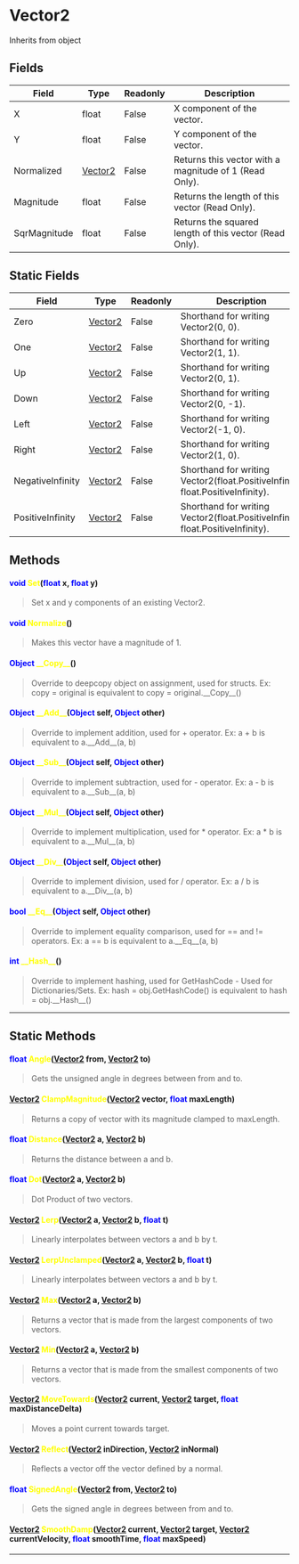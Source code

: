 # Vector2
Inherits from object
## Fields
|Field|Type|Readonly|Description|
|---|---|---|---|
|X|float|False|X component of the vector.|
|Y|float|False|Y component of the vector.|
|Normalized|[Vector2](../objects/Vector2.md)|False|Returns this vector with a magnitude of 1 (Read Only).|
|Magnitude|float|False|Returns the length of this vector (Read Only).|
|SqrMagnitude|float|False|Returns the squared length of this vector (Read Only).|
## Static Fields
|Field|Type|Readonly|Description|
|---|---|---|---|
|Zero|[Vector2](../objects/Vector2.md)|False|Shorthand for writing Vector2(0, 0).|
|One|[Vector2](../objects/Vector2.md)|False|Shorthand for writing Vector2(1, 1).|
|Up|[Vector2](../objects/Vector2.md)|False|Shorthand for writing Vector2(0, 1).|
|Down|[Vector2](../objects/Vector2.md)|False|Shorthand for writing Vector2(0, -1).|
|Left|[Vector2](../objects/Vector2.md)|False|Shorthand for writing Vector2(-1, 0).|
|Right|[Vector2](../objects/Vector2.md)|False|Shorthand for writing Vector2(1, 0).|
|NegativeInfinity|[Vector2](../objects/Vector2.md)|False|Shorthand for writing Vector2(float.PositiveInfinity, float.PositiveInfinity).|
|PositiveInfinity|[Vector2](../objects/Vector2.md)|False|Shorthand for writing Vector2(float.PositiveInfinity, float.PositiveInfinity).|
## Methods
#### <span style="color:blue;">void</span> <span style="color:yellow;">Set</span>(<span style="color:blue;">float</span> x, <span style="color:blue;">float</span> y)
> Set x and y components of an existing Vector2.
#### <span style="color:blue;">void</span> <span style="color:yellow;">Normalize</span>()
> Makes this vector have a magnitude of 1.
#### <span style="color:blue;">Object</span> <span style="color:yellow;">\_\_Copy\_\_</span>()
> Override to deepcopy object on assignment, used for structs. Ex: copy = original is equivalent to copy = original.\_\_Copy\_\_()
#### <span style="color:blue;">Object</span> <span style="color:yellow;">\_\_Add\_\_</span>(<span style="color:blue;">Object</span> self, <span style="color:blue;">Object</span> other)
> Override to implement addition, used for + operator. Ex: a + b is equivalent to a.\_\_Add\_\_(a, b)
#### <span style="color:blue;">Object</span> <span style="color:yellow;">\_\_Sub\_\_</span>(<span style="color:blue;">Object</span> self, <span style="color:blue;">Object</span> other)
> Override to implement subtraction, used for - operator. Ex: a - b is equivalent to a.\_\_Sub\_\_(a, b)
#### <span style="color:blue;">Object</span> <span style="color:yellow;">\_\_Mul\_\_</span>(<span style="color:blue;">Object</span> self, <span style="color:blue;">Object</span> other)
> Override to implement multiplication, used for * operator. Ex: a * b is equivalent to a.\_\_Mul\_\_(a, b)
#### <span style="color:blue;">Object</span> <span style="color:yellow;">\_\_Div\_\_</span>(<span style="color:blue;">Object</span> self, <span style="color:blue;">Object</span> other)
> Override to implement division, used for / operator. Ex: a / b is equivalent to a.\_\_Div\_\_(a, b)
#### <span style="color:blue;">bool</span> <span style="color:yellow;">\_\_Eq\_\_</span>(<span style="color:blue;">Object</span> self, <span style="color:blue;">Object</span> other)
> Override to implement equality comparison, used for == and != operators. Ex: a == b is equivalent to a.\_\_Eq\_\_(a, b)
#### <span style="color:blue;">int</span> <span style="color:yellow;">\_\_Hash\_\_</span>()
> Override to implement hashing, used for GetHashCode - Used for Dictionaries/Sets. Ex: hash = obj.GetHashCode() is equivalent to hash = obj.\_\_Hash\_\_()

---

## Static Methods
#### <span style="color:blue;">float</span> <span style="color:yellow;">Angle</span>(<span style="color:blue;">[Vector2](../objects/Vector2.md)</span> from, <span style="color:blue;">[Vector2](../objects/Vector2.md)</span> to)
> Gets the unsigned angle in degrees between from and to.
#### <span style="color:blue;">[Vector2](../objects/Vector2.md)</span> <span style="color:yellow;">ClampMagnitude</span>(<span style="color:blue;">[Vector2](../objects/Vector2.md)</span> vector, <span style="color:blue;">float</span> maxLength)
> Returns a copy of vector with its magnitude clamped to maxLength.
#### <span style="color:blue;">float</span> <span style="color:yellow;">Distance</span>(<span style="color:blue;">[Vector2](../objects/Vector2.md)</span> a, <span style="color:blue;">[Vector2](../objects/Vector2.md)</span> b)
> Returns the distance between a and b.
#### <span style="color:blue;">float</span> <span style="color:yellow;">Dot</span>(<span style="color:blue;">[Vector2](../objects/Vector2.md)</span> a, <span style="color:blue;">[Vector2](../objects/Vector2.md)</span> b)
> Dot Product of two vectors.
#### <span style="color:blue;">[Vector2](../objects/Vector2.md)</span> <span style="color:yellow;">Lerp</span>(<span style="color:blue;">[Vector2](../objects/Vector2.md)</span> a, <span style="color:blue;">[Vector2](../objects/Vector2.md)</span> b, <span style="color:blue;">float</span> t)
> Linearly interpolates between vectors a and b by t.
#### <span style="color:blue;">[Vector2](../objects/Vector2.md)</span> <span style="color:yellow;">LerpUnclamped</span>(<span style="color:blue;">[Vector2](../objects/Vector2.md)</span> a, <span style="color:blue;">[Vector2](../objects/Vector2.md)</span> b, <span style="color:blue;">float</span> t)
> Linearly interpolates between vectors a and b by t.
#### <span style="color:blue;">[Vector2](../objects/Vector2.md)</span> <span style="color:yellow;">Max</span>(<span style="color:blue;">[Vector2](../objects/Vector2.md)</span> a, <span style="color:blue;">[Vector2](../objects/Vector2.md)</span> b)
> Returns a vector that is made from the largest components of two vectors.
#### <span style="color:blue;">[Vector2](../objects/Vector2.md)</span> <span style="color:yellow;">Min</span>(<span style="color:blue;">[Vector2](../objects/Vector2.md)</span> a, <span style="color:blue;">[Vector2](../objects/Vector2.md)</span> b)
> Returns a vector that is made from the smallest components of two vectors.
#### <span style="color:blue;">[Vector2](../objects/Vector2.md)</span> <span style="color:yellow;">MoveTowards</span>(<span style="color:blue;">[Vector2](../objects/Vector2.md)</span> current, <span style="color:blue;">[Vector2](../objects/Vector2.md)</span> target, <span style="color:blue;">float</span> maxDistanceDelta)
> Moves a point current towards target.
#### <span style="color:blue;">[Vector2](../objects/Vector2.md)</span> <span style="color:yellow;">Reflect</span>(<span style="color:blue;">[Vector2](../objects/Vector2.md)</span> inDirection, <span style="color:blue;">[Vector2](../objects/Vector2.md)</span> inNormal)
> Reflects a vector off the vector defined by a normal.
#### <span style="color:blue;">float</span> <span style="color:yellow;">SignedAngle</span>(<span style="color:blue;">[Vector2](../objects/Vector2.md)</span> from, <span style="color:blue;">[Vector2](../objects/Vector2.md)</span> to)
> Gets the signed angle in degrees between from and to.
#### <span style="color:blue;">[Vector2](../objects/Vector2.md)</span> <span style="color:yellow;">SmoothDamp</span>(<span style="color:blue;">[Vector2](../objects/Vector2.md)</span> current, <span style="color:blue;">[Vector2](../objects/Vector2.md)</span> target, <span style="color:blue;">[Vector2](../objects/Vector2.md)</span> currentVelocity, <span style="color:blue;">float</span> smoothTime, <span style="color:blue;">float</span> maxSpeed)
> 

---

